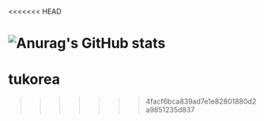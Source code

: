 <<<<<<< HEAD

![Anurag's GitHub stats](https://github-readme-stats.vercel.app/api?username=hgt4951&hide=contribs,prs&show_icons=true&theme=graywhite)
=======
# tukorea
>>>>>>> 4facf6bca839ad7e1e82801880d2a9851235d837

